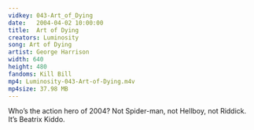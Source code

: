 ```yaml
---
vidkey: 043-Art_of_Dying
date:   2004-04-02 10:00:00
title:  Art of Dying
creators: Luminosity
song: Art of Dying
artist: George Harrison
width: 640
height: 480
fandoms: Kill Bill
mp4: Luminosity-043-Art-of-Dying.m4v
mp4size: 37.98 MB
---
```


  <div>
  Who’s the action hero of 2004? Not Spider-man, not Hellboy, not Riddick. It’s Beatrix Kiddo.
  </div>
  
